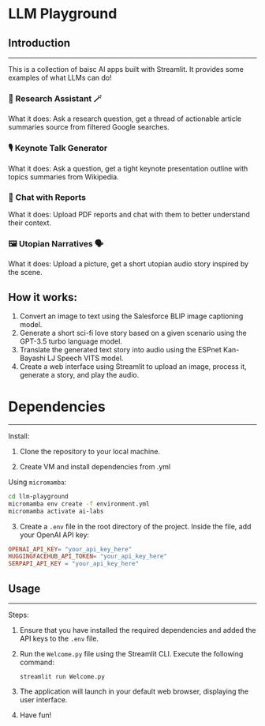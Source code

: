 # LLM Playground

## Introduction
------------
 This is a collection of baisc AI apps built with Streamlit. 
 It provides some examples of what LLMs can do!

### 🔎 Research Assistant 🪄

What it does: 
Ask a research question, get a thread of actionable article summaries source from filtered Google searches.  


### 🎙️ Keynote Talk Generator

What it does: 
Ask a question, get a tight keynote presentation outline with topics summaries from Wikipedia. 


### 💬 Chat with Reports

What it does: 
Upload PDF reports and chat with them to better understand their context. 


### 🖼️ Utopian Narratives 🗣️

What it does: 
Upload a picture, get a short utopian audio story inspired by the scene. 

How it works:
------------
1. Convert an image to text using the Salesforce BLIP image captioning model.
2. Generate a short sci-fi love story based on a given scenario using the GPT-3.5 turbo language model.
3. Translate the generated text story into audio using the ESPnet Kan-Bayashi LJ Speech VITS model.
4. Create a web interface using Streamlit to upload an image, process it, generate a story, and play the audio.


# Dependencies 
----------------------------
Install:

1. Clone the repository to your local machine.

2. Create VM and install dependencies from .yml

Using `micromamba`:
``` bash
cd llm-playground
micromamba env create -f environment.yml
micromamba activate ai-labs
```

3. Create a `.env` file in the root directory of the project. Inside the file, add your OpenAI API key:

```makefile
OPENAI_API_KEY= "your_api_key_here"
HUGGINGFACEHUB_API_TOKEN= "your_api_key_here"
SERPAPI_API_KEY = "your_api_key_here"
```

## Usage
-----
Steps:

1. Ensure that you have installed the required dependencies and added the API keys to the `.env` file.

2. Run the `Welcome.py` file using the Streamlit CLI. Execute the following command:
   ```
   streamlit run Welcome.py
   ```

3. The application will launch in your default web browser, displaying the user interface.

4. Have fun!

